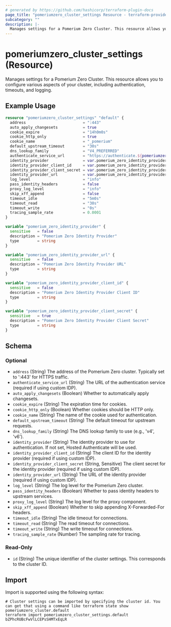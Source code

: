```yaml
---
# generated by https://github.com/hashicorp/terraform-plugin-docs
page_title: "pomeriumzero_cluster_settings Resource - terraform-provider-pomeriumzero"
subcategory: ""
description: |-
  Manages settings for a Pomerium Zero Cluster. This resource allows you to configure various aspects of your cluster, including authentication, timeouts, and logging.
---
```


# pomeriumzero_cluster_settings (Resource)

Manages settings for a Pomerium Zero Cluster. This resource allows you to configure various aspects of your cluster, including authentication, timeouts, and logging.

## Example Usage

```terraform
resource "pomeriumzero_cluster_settings" "default" {
  address                         = ":443"
  auto_apply_changesets           = true
  cookie_expire                   = "14h0m0s"
  cookie_http_only                = true
  cookie_name                     = "_pomerium"
  default_upstream_timeout        = "30s"
  dns_lookup_family               = "V4_PREFERRED"
  authenticate_service_url        = "https://authenticate.${pomeriumzero_cluster.default.fqdn}"
  identity_provider               = var.pomerium_zero_identity_provider
  identity_provider_client_id     = var.pomerium_zero_identity_provider_client_id
  identity_provider_client_secret = var.pomerium_zero_identity_provider_client_secret
  identity_provider_url           = var.pomerium_zero_identity_provider_url
  log_level                       = "info"
  pass_identity_headers           = false
  proxy_log_level                 = "info"
  skip_xff_append                 = false
  timeout_idle                    = "5m0s"
  timeout_read                    = "30s"
  timeout_write                   = "0s"
  tracing_sample_rate             = 0.0001
}

variable "pomerium_zero_identity_provider" {
  sensitive   = false
  description = "Pomerium Zero Identity Provider"
  type        = string
}

variable "pomerium_zero_identity_provider_url" {
  sensitive   = false
  description = "Pomerium Zero Identity Provider URL"
  type        = string
}

variable "pomerium_zero_identity_provider_client_id" {
  sensitive   = false
  description = "Pomerium Zero Identity Provider Client ID"
  type        = string
}

variable "pomerium_zero_identity_provider_client_secret" {
  sensitive   = true
  description = "Pomerium Zero Identity Provider Client Secret"
  type        = string
}
```

<!-- schema generated by tfplugindocs -->
## Schema

### Optional

- `address` (String) The address of the Pomerium Zero cluster. Typically set to ':443' for HTTPS traffic.
- `authenticate_service_url` (String) The URL of the authentication service (required if using custom IDP).
- `auto_apply_changesets` (Boolean) Whether to automatically apply changesets.
- `cookie_expire` (String) The expiration time for cookies.
- `cookie_http_only` (Boolean) Whether cookies should be HTTP only.
- `cookie_name` (String) The name of the cookie used for authentication.
- `default_upstream_timeout` (String) The default timeout for upstream requests.
- `dns_lookup_family` (String) The DNS lookup family to use (e.g., 'v4', 'v6').
- `identity_provider` (String) The identity provider to use for authentication. If not set, Hosted Authenticate will be used.
- `identity_provider_client_id` (String) The client ID for the identity provider (required if using custom IDP).
- `identity_provider_client_secret` (String, Sensitive) The client secret for the identity provider (required if using custom IDP).
- `identity_provider_url` (String) The URL of the identity provider (required if using custom IDP).
- `log_level` (String) The log level for the Pomerium Zero cluster.
- `pass_identity_headers` (Boolean) Whether to pass identity headers to upstream services.
- `proxy_log_level` (String) The log level for the proxy component.
- `skip_xff_append` (Boolean) Whether to skip appending X-Forwarded-For headers.
- `timeout_idle` (String) The idle timeout for connections.
- `timeout_read` (String) The read timeout for connections.
- `timeout_write` (String) The write timeout for connections.
- `tracing_sample_rate` (Number) The sampling rate for tracing.

### Read-Only

- `id` (String) The unique identifier of the cluster settings. This corresponds to the cluster ID.

## Import

Import is supported using the following syntax:

```shell
# Cluster settings can be imported by specifying the cluster id. You can get that using a command like terraform state show pomeriumzero_cluster.default
terraform import pomeriumzero_cluster_settings.default bZPhcRUBcFwVlLCEPsSHMTxEqLR
```
